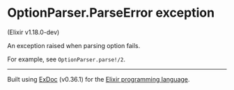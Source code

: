 # OptionParser.ParseError exception
(Elixir v1.18.0-dev)

An exception raised when parsing option fails.

For example, see `OptionParser.parse!/2`.




---
Built using [ExDoc](https://github.com/elixir-lang/ex_doc "ExDoc") (v0.36.1) for the [Elixir programming language](href="https://elixir-lang.org" "Elixir").
